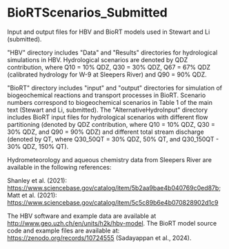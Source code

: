 # BioRTScenarios_Submitted

Input and output files for HBV and BioRT models used in Stewart and Li (submitted).

"HBV" directory includes "Data" and "Results" directories for hydrological simulations in HBV. Hydrological scenarios are denoted by QDZ contribution, where Q10 = 10% QDZ, Q30 = 30% QDZ, Q67 = 67% QDZ (calibrated hydrology for W-9 at Sleepers River) and Q90 = 90% QDZ.

"BioRT" directory includes "input" and "output" directories for simulation of biogeochemical reactions and transport processes in BioRT. Scenario numbers correspond to biogeochemical scenarios in Table 1 of the main text (Stewart and Li, submitted). The "AlternativeHydroInput" directory includes BioRT input files for hydrological scenarios with different flow partitioning (denoted by QDZ contribution, where Q10 = 10% QDZ, Q30 = 30% QDZ, and Q90 = 90% QDZ) and different total stream discharge (denoted by QT, where Q30_50QT = 30% QDZ, 50% QT, and Q30_150QT - 30% QDZ, 150% QT).

Hydrometeorology and aqueous chemistry data from Sleepers River are available in the following references:

Shanley et al. (2021): https://www.sciencebase.gov/catalog/item/5b2aa9bae4b040769c0ed87b;
Matt et al. (2021): https://www.sciencebase.gov/catalog/item/5c5c89b6e4b070828902d1c9

The HBV software and example data are available at http://www.geo.uzh.ch/en/units/h2k/hbv-model. The BioRT model source code and example files are available at: https://zenodo.org/records/10724555 (Sadayappan et al., 2024).
